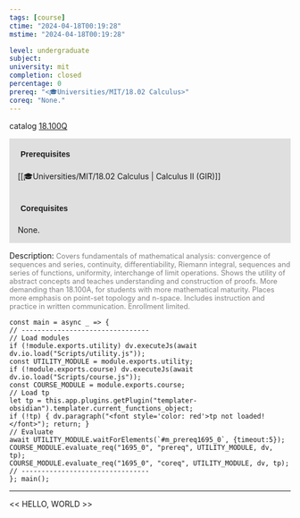 ```yaml
---
tags: [course]
ctime: "2024-04-18T00:19:28"
mstime: "2024-04-18T00:19:28"

level: undergraduate
subject: 
university: mit
completion: closed
percentage: 0
prereq: "<🎓Universities/MIT/18.02 Calculus>"
coreq: "None."
---
```


catalog [18.100Q](http://student.mit.edu/catalog/m18a.html#18.100Q)

<span style="display: block; padding: 15px; background-color: rgb(100, 100, 100, 0.2);"><font id="m_prereq1695_0" style="display: block; font-family: Arial, sans-serif; font-weight: bold; padding: 5px">Prerequisites</font><br><span id="prereq1695_0">[[🎓Universities/MIT/18.02 Calculus | Calculus II (GIR)]]</span></span>
<span style="display: block; padding: 15px; background-color: rgb(100, 100, 100, 0.2);"><font id="m_coreq1695_0" style="display: block; font-family: Arial, sans-serif; font-weight: bold; padding: 5px">Corequisites</font><br><span id="coreq1695_0">None.</span></span>

<font style="">Description:</font>
<font style="color: grey; font-size: 0.8rem;">Covers fundamentals of mathematical analysis: convergence of sequences and series, continuity, differentiability, Riemann integral, sequences and series of functions, uniformity, interchange of limit operations. Shows the utility of abstract concepts and teaches understanding and construction of proofs. More demanding than 18.100A, for students with more mathematical maturity. Places more emphasis on point-set topology and n-space. Includes instruction and practice in written communication. Enrollment limited.</font>

```dataviewjs
const main = async _ => {
// --------------------------------
// Load modules
if (!module.exports.utility) dv.executeJs(await dv.io.load("Scripts/utility.js"));
const UTILITY_MODULE = module.exports.utility;
if (!module.exports.course) dv.executeJs(await dv.io.load("Scripts/course.js"));
const COURSE_MODULE = module.exports.course;
// Load tp
let tp = this.app.plugins.getPlugin("templater-obsidian").templater.current_functions_object;
if (!tp) { dv.paragraph("<font style='color: red'>tp not loaded!</font>"); return; }
// Evaluate
await UTILITY_MODULE.waitForElements(`#m_prereq1695_0`, {timeout:5});
COURSE_MODULE.evaluate_req("1695_0", "prereq", UTILITY_MODULE, dv, tp);
COURSE_MODULE.evaluate_req("1695_0", "coreq", UTILITY_MODULE, dv, tp);
// --------------------------------
}; main();
```

---

<< HELLO, WORLD >>
